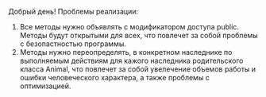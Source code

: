 
Добрый день!
Проблемы реализации:
1. Все методы нужно объявлять с модификатором доступа public. Методы будут открытыми для всех, что повлечет за собой проблемы с безопастностью программы.
2. Методы нужно переопределять, в конкретном наследнике по выполняемым действиям для кажого наследника родительского класса Animal, что повлечет за собой увелечение объемов работы и ошибки человеческого характера, а также проблемы с оптимизацией.
